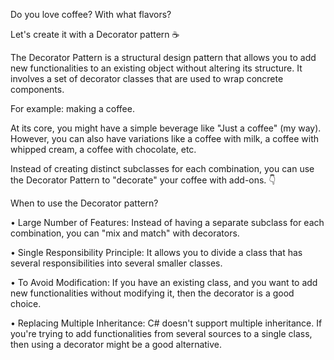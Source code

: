 Do you love coffee? With what flavors?

Let's create it with a Decorator pattern ☕ 

The Decorator Pattern is a structural design pattern that allows you to add new functionalities to an existing object without altering its structure. 
It involves a set of decorator classes that are used to wrap concrete components. 

For example: making a coffee. 

At its core, you might have a simple beverage like "Just a coffee" (my way).
However, you can also have variations like a coffee with milk, a coffee with whipped cream, a coffee with chocolate, etc. 

Instead of creating distinct subclasses for each combination, you can use the Decorator Pattern to "decorate" your coffee with add-ons. 👇 

When to use the Decorator pattern?

• Large Number of Features: 
Instead of having a separate subclass for each combination, you can "mix and match" with decorators. 
 
• Single Responsibility﻿ Principle: 
It allows you to divide a class that has several responsibilities into several smaller classes.

• To Avoid Modification: 
If you have an existing class, and you want to add new functionalities without modifying it, then the decorator is a good choice.

• Replacing Multiple Inheritance: 
C# doesn't support multiple inheritance. If you're trying to add functionalities from several sources to a single class, then using a decorator might be a good alternative.
